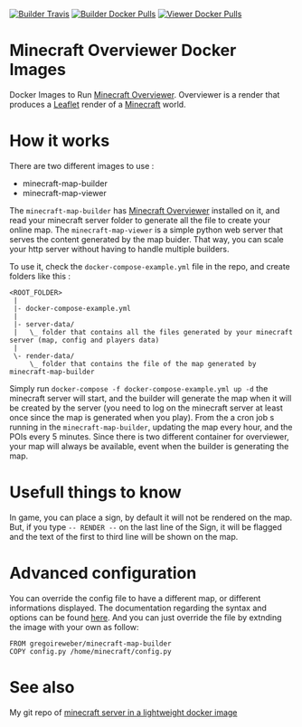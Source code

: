 [![Builder Travis](https://img.shields.io/travis/weber-gregoire/docker-minecraft.svg)][0] [![Builder Docker Pulls](https://img.shields.io/docker/pulls/gregoireweber/minecraft-map-builder.svg)][1] [![Viewer Docker Pulls](https://img.shields.io/docker/pulls/gregoireweber/minecraft-map-viewer.svg)][2]

# Minecraft Overviewer Docker Images

Docker Images to Run [Minecraft Overviewer][3]. Overviewer is a render that produces a [Leaflet][4] render of a [Minecraft][5] world.

# How it works

There are two different images to use :
* minecraft-map-builder
* minecraft-map-viewer

The `minecraft-map-builder` has [Minecraft Overviewer][3] installed on it, and read your minecraft server folder to generate all the file to create your online map.
The `minecraft-map-viewer` is a simple python web server that serves the content generated by the map buider. That way, you can scale your http server without having to handle multiple builders.

To use it, check the `docker-compose-example.yml` file in the repo, and create folders like this :

```
<ROOT_FOLDER>
 |
 |- docker-compose-example.yml
 |
 |- server-data/
 |   \_ folder that contains all the files generated by your minecraft server (map, config and players data)
 |
 \- render-data/
     \_ folder that contains the file of the map generated by minecraft-map-builder
```

Simply run `docker-compose -f docker-compose-example.yml up -d` the minecraft server will start, and the builder will generate the map when it will be created by the server (you need to log on the minecraft server at least once since the map is generated when you play).
From the a cron job s running in the `minecraft-map-builder`, updating the map every hour, and the POIs every 5 minutes.
Since there is two different container for overviewer, your map will always be available, event when the builder is generating the map.

# Usefull things to know

In game, you can place a sign, by default it will not be rendered on the map.
But, if you type `-- RENDER --` on the last line of the Sign, it will be flagged and the text of the first to third line will be shown on the map.

# Advanced configuration

You can override the config file to have a different map, or different informations displayed.
The documentation regarding the syntax and options can be found [here][6].
And you can just override the file by extnding the image with your own as follow:
```
FROM gregoireweber/minecraft-map-builder
COPY config.py /home/minecraft/config.py
```

# See also

My git repo of [minecraft server in a lightweight docker image][7]

[0]: https://travis-ci.org/weber-gregoire/minecraft-overviewer
[1]: https://hub.docker.com/r/gregoireweber/minecraft-map-builder/
[2]: https://hub.docker.com/r/gregoireweber/minecraft-map-viewer/
[3]: https://overviewer.org/
[4]: https://leafletjs.com/
[5]: https://minecraft.net/
[6]: http://docs.overviewer.org/en/latest/config/
[7]: https://github.com/weber-gregoire/docker-minecraft